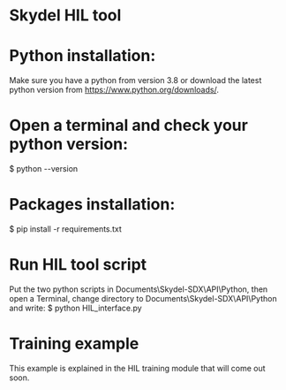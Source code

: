 # Skydel HIL tool

# Python installation:
Make sure you have a python from version 3.8 or download the latest python version from https://www.python.org/downloads/.

# Open a terminal and check your python version:
$ python --version

# Packages installation:
$ pip install -r requirements.txt

# Run HIL tool script
Put the two python scripts in Documents\Skydel-SDX\API\Python, then open a Terminal, change directory to Documents\Skydel-SDX\API\Python and write:
$ python HIL_interface.py

# Training example
This example is explained in the HIL training module that will come out soon. 

